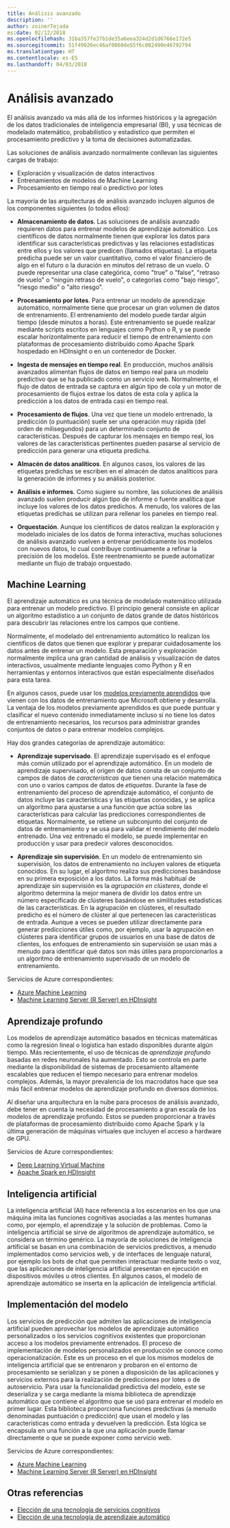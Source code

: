 ```yaml
---
title: Análisis avanzado
description: ''
author: zoinerTejada
ms:date: 02/12/2018
ms.openlocfilehash: 31ba357fe37b1de35a6eea324d2d1d6766e172e5
ms.sourcegitcommit: 51f49026ec46af0860de55f6c082490e46792794
ms.translationtype: HT
ms.contentlocale: es-ES
ms.lasthandoff: 04/03/2018
---
```

# <a name="advanced-analytics"></a>Análisis avanzado

El análisis avanzado va más allá de los informes históricos y la agregación de los datos tradicionales de inteligencia empresarial (BI), y usa técnicas de modelado matemático, probabilístico y estadístico que permiten el procesamiento predictivo y la toma de decisiones automatizadas.

Las soluciones de análisis avanzado normalmente conllevan las siguientes cargas de trabajo:

* Exploración y visualización de datos interactivos
* Entrenamientos de modelos de Machine Learning
* Procesamiento en tiempo real o predictivo por lotes

La mayoría de las arquitecturas de análisis avanzado incluyen algunos de los componentes siguientes (o todos ellos):

* **Almacenamiento de datos**. Las soluciones de análisis avanzado requieren datos para entrenar modelos de aprendizaje automático. Los científicos de datos normalmente tienen que explorar los datos para identificar sus características predictivas y las relaciones estadísticas entre ellos y los valores que predicen (llamados etiquetas). La etiqueta predicha puede ser un valor cuantitativo, como el valor financiero de algo en el futuro o la duración en minutos del retraso de un vuelo. O puede representar una clase categórica, como "true" o "false", "retraso de vuelo" o "ningún retraso de vuelo", o categorías como "bajo riesgo", "riesgo medio" o "alto riesgo".

* **Procesamiento por lotes**. Para entrenar un modelo de aprendizaje automático, normalmente tiene que procesar un gran volumen de datos de entrenamiento. El entrenamiento del modelo puede tardar algún tiempo (desde minutos a horas). Este entrenamiento se puede realizar mediante scripts escritos en lenguajes como Python o R, y se puede escalar horizontalmente para reducir el tiempo de entrenamiento con plataformas de procesamiento distribuido como Apache Spark hospedado en HDInsight o en un contenedor de Docker.

* **Ingesta de mensajes en tiempo real**. En producción, muchos análisis avanzados alimentan flujos de datos en tiempo real para un modelo predictivo que se ha publicado como un servicio web. Normalmente, el flujo de datos de entrada se captura en algún tipo de cola y un motor de procesamiento de flujos extrae los datos de esta cola y aplica la predicción a los datos de entrada casi en tiempo real.  

* **Procesamiento de flujos**. Una vez que tiene un modelo entrenado, la predicción (o puntuación) suele ser una operación muy rápida (del orden de milisegundos) para un determinado conjunto de características. Después de capturar los mensajes en tiempo real, los valores de las características pertinentes pueden pasarse al servicio de predicción para generar una etiqueta predicha.

* **Almacén de datos analíticos**. En algunos casos, los valores de las etiquetas predichas se escriben en el almacén de datos analíticos para la generación de informes y su análisis posterior.

* **Análisis e informes**. Como sugiere su nombre, las soluciones de análisis avanzado suelen producir algún tipo de informe o fuente analítica que incluye los valores de los datos predichos. A menudo, los valores de las etiquetas predichas se utilizan para rellenar los paneles en tiempo real.

* **Orquestación**. Aunque los científicos de datos realizan la exploración y modelado iniciales de los datos de forma interactiva, muchas soluciones de análisis avanzado vuelven a entrenar periódicamente los modelos con nuevos datos, lo cual contribuye continuamente a refinar la precisión de los modelos. Este reentrenamiento se puede automatizar mediante un flujo de trabajo orquestado.

## <a name="machine-learning"></a>Machine Learning
El aprendizaje automático es una técnica de modelado matemático utilizada para entrenar un modelo predictivo. El principio general consiste en aplicar un algoritmo estadístico a un conjunto de datos grande de datos históricos para descubrir las relaciones entre los campos que contiene.

Normalmente, el modelado del entrenamiento automático lo realizan los científicos de datos que tienen que explorar y preparar cuidadosamente los datos antes de entrenar un modelo. Esta preparación y exploración normalmente implica una gran cantidad de análisis y visualización de datos interactivos, usualmente mediante lenguajes como Python y R en herramientas y entornos interactivos que están especialmente diseñados para esta tarea.

En algunos casos, puede usar los [modelos previamente aprendidos](/machine-learning-server/install/microsoftml-install-pretrained-models) que vienen con los datos de entrenamiento que Microsoft obtiene y desarrolla. La ventaja de los modelos previamente aprendidos es que puede puntuar y clasificar el nuevo contenido inmediatamente incluso si no tiene los datos de entrenamiento necesarios, los recursos para administrar grandes conjuntos de datos o para entrenar modelos complejos.

Hay dos grandes categorías de aprendizaje automático:

* **Aprendizaje supervisado**. El aprendizaje supervisado es el enfoque más común utilizado por el aprendizaje automático. En un modelo de aprendizaje supervisado, el origen de datos consta de un conjunto de campos de datos de *características* que tienen una relación matemática con uno o varios campos de datos de *etiquetas*. Durante la fase de entrenamiento del proceso de aprendizaje automático, el conjunto de datos incluye las características y las etiquetas conocidas, y se aplica un algoritmo para ajustarse a una función que actúa sobre las características para calcular las predicciones correspondientes de etiquetas. Normalmente, se retiene un subconjunto del conjunto de datos de entrenamiento y se usa para validar el rendimiento del modelo entrenado. Una vez entrenado el modelo, se puede implementar en producción y usar para predecir valores desconocidos. 

* **Aprendizaje sin supervisión**. En un modelo de entrenamiento sin supervisión, los datos de entrenamiento no incluyen valores de etiqueta conocidos. En su lugar, el algoritmo realiza sus predicciones basándose en su primera exposición a los datos. La forma más habitual de aprendizaje sin supervisión es la *agrupación en clústeres*, donde el algoritmo determina la mejor manera de dividir los datos entre un número especificado de clústeres basándose en similitudes estadísticas de las características. En la agrupación en clústeres, el resultado predicho es el número de clúster al que pertenecen las características de entrada. Aunque a veces se pueden utilizar directamente para generar predicciones útiles como, por ejemplo, usar la agrupación en clústeres para identificar grupos de usuarios en una base de datos de clientes, los enfoques de entrenamiento sin supervisión se usan más a menudo para identificar qué datos son más útiles para proporcionarlos a un algoritmo de entrenamiento supervisado de un modelo de entrenamiento.

Servicios de Azure correspondientes:

- [Azure Machine Learning](/azure/machine-learning/)
- [Machine Learning Server (R Server) en HDInsight](/azure/hdinsight/r-server/r-server-overview)

## <a name="deep-learning"></a>Aprendizaje profundo

Los modelos de aprendizaje automático basados en técnicas matemáticas como la regresión lineal o logística han estado disponibles durante algún tiempo. Más recientemente, el uso de técnicas de *aprendizaje profundo* basadas en redes neuronales ha aumentado. Esto se controla en parte mediante la disponibilidad de sistemas de procesamiento altamente escalables que reducen el tiempo necesario para entrenar modelos complejos. Además, la mayor prevalencia de los macrodatos hace que sea más fácil entrenar modelos de aprendizaje profundo en diversos dominios.

Al diseñar una arquitectura en la nube para procesos de análisis avanzado, debe tener en cuenta la necesidad de procesamiento a gran escala de los modelos de aprendizaje profundo. Estos se pueden proporcionar a través de plataformas de procesamiento distribuido como Apache Spark y la última generación de máquinas virtuales que incluyen el acceso a hardware de GPU.

Servicios de Azure correspondientes:

- [Deep Learning Virtual Machine](/azure/machine-learning/data-science-virtual-machine/deep-learning-dsvm-overview)
- [Apache Spark en HDInsight](/azure/hdinsight/spark/apache-spark-overview)

## <a name="artificial-intelligence"></a>Inteligencia artificial

La inteligencia artificial (AI) hace referencia a los escenarios en los que una máquina imita las funciones cognitivas asociadas a las mentes humanas como, por ejemplo, el aprendizaje y la solución de problemas. Como la inteligencia artificial se sirve de algoritmos de aprendizaje automático, se considera un término genérico. La mayoría de soluciones de inteligencia artificial se basan en una combinación de servicios predictivos, a menudo implementados como servicios web, y de interfaces de lenguaje natural, por ejemplo los bots de chat que permiten interactuar mediante texto o voz, que las aplicaciones de inteligencia artificial presentan en ejecución en dispositivos móviles u otros clientes. En algunos casos, el modelo de aprendizaje automático se inserta en la aplicación de inteligencia artificial. 

## <a name="model-deployment"></a>Implementación del modelo

Los servicios de predicción que admiten las aplicaciones de inteligencia artificial pueden aprovechar los modelos de aprendizaje automático personalizados o los servicios cognitivos existentes que proporcionan acceso a los modelos previamente entrenados. El proceso de implementación de modelos personalizados en producción se conoce como operacionalización. Este es un proceso en el que los mismos modelos de inteligencia artificial que se entrenaron y probaron en el entorno de procesamiento se serializan y se ponen a disposición de las aplicaciones y servicios externos para la realización de predicciones por lotes o de autoservicio. Para usar la funcionalidad predictiva del modelo, este se deserializa y se carga mediante la misma biblioteca de aprendizaje automático que contiene el algoritmo que se usó para entrenar el modelo en primer lugar. Esta biblioteca proporciona funciones predictivas (a menudo denominadas puntuación o predicción) que usan el modelo y las características como entrada y devuelven la predicción. Esta lógica se encapsula en una función a la que una aplicación puede llamar directamente o que se puede exponer como servicio web. 

Servicios de Azure correspondientes:

- [Azure Machine Learning](/azure/machine-learning/)
- [Machine Learning Server (R Server) en HDInsight](/azure/hdinsight/r-server/r-server-overview)


## <a name="see-also"></a>Otras referencias

- [Elección de una tecnología de servicios cognitivos](../technology-choices/cognitive-services.md)
- [Elección de una tecnología de aprendizaje automático](../technology-choices/data-science-and-machine-learning.md)

